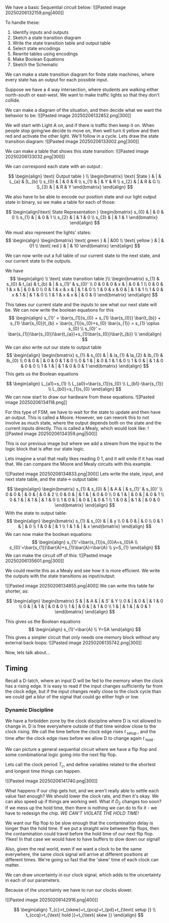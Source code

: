 We have a basic Sequential circuit below:
![[Pasted image 20250206132159.png|400]]

To handle these:
1) Identify inputs and outputs
2) Sketch a state transition diagram
3) Write the state transition table and output table
4) Select state encodings
5) Rewrite tables using encodings
6) Make Boolean Equations
7) Sketch the Schematic


We can make a state transition diagram for finite state machines, where every state has an output for each possible input.

Suppose we have a 4 way intersection, where students are walking either north-south or east-west. We want to make traffic lights so that they don't collide.

We can make a diagram of the situation, and then decide what we want the behavior to be:
![[Pasted image 20250206132852.png|300]]

We will start with Light A on, and if there is traffic then keep it on. When people stop going/we decide to move on, then well turn it yellow and then red and activate the other light. We'll follow in a cycle. Lets draw the state transition diagram:
![[Pasted image 20250206133002.png|300]]

We can make a table that shows this state transition:
![[Pasted image 20250206133032.png|300]]

We can correspond each state with an output :

$$
\begin{align}
\text{ Output table } \\
\begin{bmatrix}
\text{ State } & | & L_{a} & |L_{b} \\
s_{0} & | & 0 & R \\
s_{1} & | & Y & R \\
s_{2} & | & R & G \\
S_{3} & | & R & Y
\end{bmatrix}
\end{align}
$$


We also have to be able to encode our position state and our light output state in binary, so we make a table for each of those:

$$
\begin{align}\text{ State Representation }
\begin{bmatrix}
 s_{0} & | & 0 & 0 \\
s_{1} & | & 0 & 1 \\
s_{2} & | & 1 & 0 \\
s_{3} & | & 1 & 1
\end{bmatrix}
\end{align}
$$

We must also represent the lights' states:
$$
\begin{align}
\begin{bmatrix}
\text{ green } & | &00 \\
\text{ yellow } & | & 01 \\
\text{ red } & | & 10 
\end{bmatrix}
\end{align}
$$

We can now write out a full table of our current state to the next state, and our current state to the outputs.

We have
$$
\begin{align} \\
\text{ state transition table }\\
\begin{bmatrix}
s_{1} & s_{0} & t_{a} & t_{b} & | & s_{1}' & s_{0}' \\
0 & 0 & 0 & x & | & 0 & 1 \\
0 & 0 & 1 & x & | & 0 & 0 \\
0 & 1 & x & x & | & 1 & 0 \\
1 & 0 & x & 0 & | & 1 & 1 \\
1 & 0 & x & 1 & | & 1 & 0 \\
1 & 1 & x & x & | & 0 & 0
\end{bmatrix}
\end{align}
$$

This takes our current state and the inputs to see what our next state will be.
We can now write the boolean equations for this
$$
\begin{align}
s_{1}' = \bar{s_{1}}s_{0} + s_{1} \bar{s_{0}} \bar{t_{b}} + s_{1} \bar{s_{0}}t_{b} = \bar{s_{1}}s_{0}+s_{0} \bar{s_{1}} = s_{1} \oplus s_{0} \\
s_{0}' = \bar{s_{1}}\bar{s_{0}}\bar{t_{a}}+s_{1}\bar{s_{0}}\bar{t_{b}} \\
\end{align}
$$
We can also write out our state to output table
$$
\begin{align}
\begin{bmatrix}
s_{1} & s_{0} & | & la_{1} & la_{2} & lb_{1} & lb_{0} \\
0 & 0 & | & 0 & 0 & 1 & 0 \\
0 & 1 & | & 0 & 1 & 1 & 0 \\
1 & 0 & | & 1 & 0 & 0 & 0 \\
1 & 1 & | & 1 & 0 & 0 & 1
\end{bmatrix}
\end{align}
$$
This gets us the Boolean equations

$$
\begin{align}
L_{a1}=s_{1} \\
L_{a0}=\bar{s_{1}}s_{0} \\
L_{b1}-\bar{s_{1}} \\
L_{b0}=s_{1}s_{0}
\end{align}
$$
We can now start to draw our hardware from these equations.
![[Pasted image 20250206134118.png]]


For this type of FSM, we have to wait for the state to update and then have an output. This is called a Moore. However, we can rework this to not involve as much state, where the output depends both on the state and the current inputs directly. This is called a Mealy, which would look like:
![[Pasted image 20250206134359.png|500]]

This is our previous image but where we add a stream from the input to the logic block that is after our state logic.

Lets imagine a snail that really likes reading 0 1, and it will smile if it has read that. We can compare the Moore and Mealy circuits with this example.

![[Pasted image 20250206134833.png|300]]
Lets write the state, input, and next state table, and the state-> output table:

$$
\begin{align}
\begin{bmatrix}
s_{1} & s_{0} & | & A & | & s_{1}' & s_{0}' \\
0 & 0 & | & 0 & | & 0 & 2 \\
0 & 0 & | & 1 & | & 0 & 0 \\
0 & 1 & | & 0 & | & 0 & 1 \\
0 & 1 & | & 1 & | & 1 & 0 \\
1 & 0 & | & 0 & | & 0 & 1 \\
1 & 0 & | & 1 & | & 0 & 0
\end{bmatrix}
\end{align}
$$
With the state to output table:
$$
\begin{align}
\begin{bmatrix}
s_{1} & s_{0} & | & y \\
0 & 0 & | & 0 \\
0 & 1 & | & 0 \\
1 & 0 & | & 1 \\
1 & 1 & | & x
\end{bmatrix}
\end{align}
$$
We can now make the boolean equations:
$$
\begin{align}
s_{1}'=\bar{s_{1}}s_{0}A=s_{0}A \\
s_{0}'=\bar{s_{1}}\bar{A}+s_{1}\bar{A}=\bar{A} \\
y=S_{1}
\end{align}
$$
We can make the circuit off of this:
![[Pasted image 20250206135601.png|300]]


We could rewrite this as a Mealy and see how it is more efficient. We write the outputs with the state transitions as input/output:

![[Pasted image 20250206134855.png|400]]
We can write this table far shorter, as:

$$
\begin{align}
\begin{bmatrix}
S & | & A & | & S' & Y \\
0 & | & 0 & | & 1 & 0 \\
0 & | & 1 & | & 0 & 0 \\
1 & | & 0 & | & 1 & 0 \\
1 & | & 1 & | & 0 & 1
\end{bmatrix}
\end{align}
$$

This gives us the Boolean equations
$$
\begin{align}
s_{1}'=\bar{A} \\
Y=SA
\end{align}
$$
This gives a simpler circuit that only needs one memory block without any external back loops:
![[Pasted image 20250206135742.png|300]]

Now, lets talk about...

## Timing

Recall a D-latch, where an input D will be fed to the memory when the clock has a rising edge. It is easy to read if the input changes sufficiently far from the clock edge, but if the input changes really close to the clock cycle than we could get a blur of the signal that could go either high or low.

### Dynamic Discipline

We have a forbidden zone by the clock discipline where D is not allowed to change in. D is free everywhere outside of that time window close to the clock rising. We call the time before the clock edge rises $t_{\text{ setup }}$, and the time after the clock edge rises before we allow D to change again $t_{\text{ hold }}$.  

We can picture a general sequential circuit where we have a flip flop and some combinational logic going into the next flip flop. 

Lets call the clock period $T_{c}$, and define variables related to the shortest and longest time things can happen.

![[Pasted image 20250206141740.png|300]]


What happens if our chip gets hot, and we aren't really able to settle each value fast enough? We should lower the clock rate, and then it's okay. We can also speed up if things are working well. What if $D_{2}$ changes too soon? If we mess up the hold time, then there is nothing we can do to fix it - we have to redesign the chip. *WE CAN'T VIOLATE THE HOLD TIME!*

We want our flip flop to be slow enough that the contamination delay is longer than the hold time. If we put a straight wire between flip flops, then the contamination could travel before the hold time of our next flip flop. Yikes! In that case we would have to have buffers to slow down our signal!

Also, given the real world, even if we want a clock to be the same everywhere, the same clock signal will arrive at different positions at different times. We're going so fast that the 'skew' time of each clock can matter.

We can draw uncertainty in our clock signal, which adds to the uncertainty in each of our parameters. 

Because of the uncertainty we have to run our clocks slower. 

![[Pasted image 20250206142916.png|400]]



$$
\begin{align}
T_{c}>t_{skew}+t_{pcq}+t_{pd}+t_{\text{ setup }} \\
t_{ccq}>t_{\text{ hold }}+t_{\text{ skew }}
\end{align}
$$
